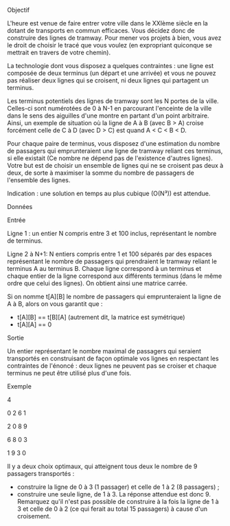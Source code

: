 Objectif

L'heure est venue de faire entrer votre ville dans le XXIème siècle en la dotant de transports en commun efficaces. Vous décidez donc de construire des lignes de tramway. Pour mener vos projets à bien, vous avez le droit de choisir le tracé que vous voulez (en expropriant quiconque se mettrait en travers de votre chemin).

La technologie dont vous disposez a quelques contraintes : une ligne est composée de deux terminus (un départ et une arrivée) et vous ne pouvez pas réaliser deux lignes qui se croisent, ni deux lignes qui partagent un terminus.

Les terminus potentiels des lignes de tramway sont les N portes de la ville. Celles-ci sont numérotées de 0 à N-1 en parcourant l'enceinte de la ville dans le sens des aiguilles d'une montre en partant d'un point arbitraire. Ainsi, un exemple de situation où la ligne de A à B (avec B > A) croise forcément celle de C à D (avec D > C) est quand A < C < B < D.

Pour chaque paire de terminus, vous disposez d'une estimation du nombre de passagers qui emprunteraient une ligne de tramway reliant ces terminus, si elle existait (Ce nombre ne dépend pas de l'existence d'autres lignes). Votre but est de choisir un ensemble de lignes qui ne se croisent pas deux à deux, de sorte à maximiser la somme du nombre de passagers de l'ensemble des lignes.

Indication : une solution en temps au plus cubique (O(N³)) est attendue.

Données

Entrée

Ligne 1 : un entier N compris entre 3 et 100 inclus, représentant le nombre de terminus.

Ligne 2 à N+1: N entiers compris entre 1 et 100 séparés par des espaces représentant le nombre de passagers qui prendraient le tramway reliant le terminus A au terminus B. Chaque ligne correspond à un terminus et chaque entier de la ligne correspond aux différents terminus (dans le même ordre que celui des lignes). On obtient ainsi une matrice carrée.

Si on nomme t[A][B] le nombre de passagers qui emprunteraient la ligne de A à B, alors on vous garantit que :
- t[A][B] == t[B][A] (autrement dit, la matrice est symétrique)
- t[A][A] == 0


Sortie

Un entier représentant le nombre maximal de passagers qui seraient transportés en construisant de façon optimale vos lignes en respectant les contraintes de l'énoncé : deux lignes ne peuvent pas se croiser et chaque terminus ne peut être utilisé plus d'une fois.


Exemple

4

0 2 6 1

2 0 8 9

6 8 0 3

1 9 3 0


Il y a deux choix optimaux, qui atteignent tous deux le nombre de 9 passagers transportés :
- construire la ligne de 0 à 3 (1 passager) et celle de 1 à 2 (8 passagers) ;
- construire une seule ligne, de 1 à 3.
La réponse attendue est donc 9.
Remarquez qu'il n'est pas possible de construire à la fois la ligne de 1 à 3 et celle de 0 à 2 (ce qui ferait au total 15 passagers) à cause d'un croisement.
